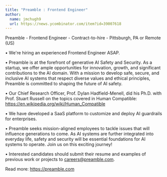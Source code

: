 ```yaml
---
title: "Preamble : Frontend Engineer"
author:
  name: jmchugh9
  url: https://news.ycombinator.com/item?id=39007618
---
```

Preamble - Frontend Engineer - Contract-to-hire - Pittsburgh, PA or Remote (US)

• We&#x27;re hiring an experienced Frontend Engineer ASAP.

• Preamble is at the forefront of generative AI Safety and Security. As a startup, we offer ample opportunities for innovation, growth, and significant contributions to the AI domain. With a mission to develop safe, secure, and inclusive AI systems that respect diverse values and ethical principles, Preamble is committed to shaping the future of AI safety.

• Our Chief Research Officer, Prof. Dylan Hadfield-Menell, did his Ph.D. with Prof. Stuart Russell on the topics covered in Human Compatible: <a href="https:&#x2F;&#x2F;en.wikipedia.org&#x2F;wiki&#x2F;Human_Compatible" rel="nofollow">https:&#x2F;&#x2F;en.wikipedia.org&#x2F;wiki&#x2F;Human_Compatible</a>

• We have developed a SaaS platform to customize and deploy AI guardrails for enterprises.

• Preamble seeks mission-aligned employees to tackle issues that will influence generations to come. As AI systems are further integrated into everyday life, safety and security will be essential foundations for AI systems to operate. Join us on this exciting journey!

• Interested candidates should submit their resume and examples of previous work or projects to careers@preamble.com.

Read more: <a href="https:&#x2F;&#x2F;preamble.com" rel="nofollow">https:&#x2F;&#x2F;preamble.com</a>
